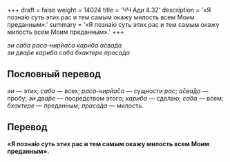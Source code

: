 +++
draft = false
weight = 14024
title = 'ЧЧ Ади 4.32'
description = '«Я позна́ю суть этих рас и тем самым окажу милость всем Моим преданным».'
summary = '«Я позна́ю суть этих рас и тем самым окажу милость всем Моим преданным».'
+++

_эи саба раса-нирйа̄са кариба а̄сва̄да  
эи два̄ре кариба саба бхактере праса̄да_

## Пословный перевод

_эи_ — этих; _саба_ — всех; _раса_\-_нирйа̄са_ — сущности _рас_; _а̄сва̄да_ — пробу; _эи_ _два̄ре_ — посредством этого; _кариба_ — сделаю; _саба_ — всем; _бхактере_ — преданным; _праса̄да_ — милость.

## Перевод

**«Я позна́ю суть этих рас и тем самым окажу милость всем Моим преданным».**
